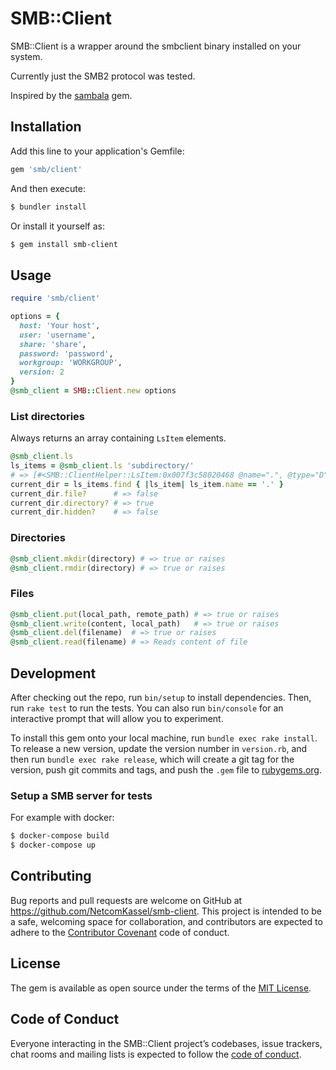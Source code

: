 # SMB::Client

SMB::Client is a wrapper around the smbclient binary installed on your system.

Currently just the SMB2 protocol was tested.

Inspired by the [sambala](https://github.com/lp/sambala) gem.

## Installation

Add this line to your application's Gemfile:

```ruby
gem 'smb/client'
```

And then execute:

```bash
$ bundler install
```

Or install it yourself as:

```bash
$ gem install smb-client
```

## Usage

```ruby
require 'smb/client'

options = {
  host: 'Your host',
  user: 'username',
  share: 'share',
  password: 'password',
  workgroup: 'WORKGROUP',
  version: 2
}
@smb_client = SMB::Client.new options
```

### List directories

Always returns an array containing `LsItem` elements.

```ruby
@smb_client.ls
ls_items = @smb_client.ls 'subdirectory/'
# => [#<SMB::ClientHelper::LsItem:0x007f3c58020468 @name=".", @type="D", @size=0, @change_time=2017-11-20 00:02:12 +0100>]
current_dir = ls_items.find { |ls_item| ls_item.name == '.' }
current_dir.file?      # => false
current_dir.directory? # => true
current_dir.hidden?    # => false
```

### Directories

```ruby
@smb_client.mkdir(directory) # => true or raises
@smb_client.rmdir(directory) # => true or raises
```

### Files
```ruby
@smb_client.put(local_path, remote_path) # => true or raises
@smb_client.write(content, local_path)   # => true or raises
@smb_client.del(filename)  # => true or raises
@smb_client.read(filename) # => Reads content of file
```

## Development

After checking out the repo, run `bin/setup` to install dependencies. Then, run `rake test` to run the tests. You can also run `bin/console` for an interactive prompt that will allow you to experiment.

To install this gem onto your local machine, run `bundle exec rake install`. To release a new version, update the version number in `version.rb`, and then run `bundle exec rake release`, which will create a git tag for the version, push git commits and tags, and push the `.gem` file to [rubygems.org](https://rubygems.org).

### Setup a SMB server for tests

For example with docker:
```bash
$ docker-compose build
$ docker-compose up
```

## Contributing

Bug reports and pull requests are welcome on GitHub at https://github.com/NetcomKassel/smb-client. This project is intended to be a safe, welcoming space for collaboration, and contributors are expected to adhere to the [Contributor Covenant](http://contributor-covenant.org) code of conduct.

## License

The gem is available as open source under the terms of the [MIT License](https://opensource.org/licenses/MIT).

## Code of Conduct

Everyone interacting in the SMB::Client project’s codebases, issue trackers, chat rooms and mailing lists is expected to follow the [code of conduct](https://github.com/NetcomKassel/smb-client/blob/master/CODE_OF_CONDUCT.md).
